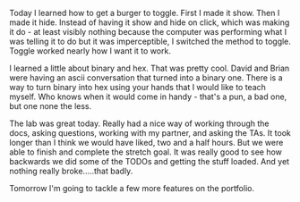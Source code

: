 Today I learned how to get a burger to toggle. First I made it show. Then I made it hide. Instead of having it show and hide on click, which was making it do - at least visibly nothing because the computer was performing what I was telling it to do but it was imperceptible, I switched the method to toggle. Toggle worked nearly how I want it to work.

I learned a little about binary and hex. That was pretty cool. David and Brian were having an ascii conversation that turned into a binary one. There is a way to turn binary into hex using your hands that I would like to teach myself. Who knows when it would come in handy - that's a pun, a bad one, but one none the less.

The lab was great today. Really had a nice way of working through the docs, asking questions, working with my partner, and asking the TAs. It took longer than I think we would have liked, two and a half hours. But we were able to finish and complete the stretch goal. It was really good to see how backwards we did some of the TODOs and getting the stuff loaded. And yet nothing really broke.....that badly.

Tomorrow I'm going to tackle a few more features on the portfolio.

